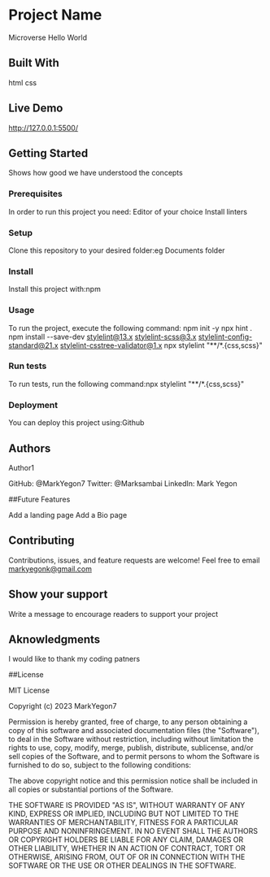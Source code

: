 # Project Name

Microverse Hello World

## Built With

html
css

## Live Demo

http://127.0.0.1:5500/

## Getting Started

Shows how good we have understood the concepts

### Prerequisites

In order to run this project you need:
Editor of your choice
Install linters

### Setup

Clone this repository to your desired folder:eg Documents folder

### Install

Install this project with:npm

### Usage

To run the project, execute the following command:
npm init -y
npx hint .
npm install --save-dev stylelint@13.x stylelint-scss@3.x stylelint-config-standard@21.x stylelint-csstree-validator@1.x
npx stylelint "**/*.{css,scss}"

### Run tests

To run tests, run the following command:npx stylelint "**/*.{css,scss}"

### Deployment

You can deploy this project using:Github

## Authors

Author1

GitHub: @MarkYegon7
Twitter: @Marksambai
LinkedIn: Mark Yegon


##Future Features

Add a landing page
Add a Bio page

## Contributing 

Contributions, issues, and feature requests are welcome!
Feel free to email markyegonk@gmail.com

## Show your support

Write a message to encourage readers to support your project


## Aknowledgments 

I would like to thank my coding patners

##License

MIT License

Copyright (c) 2023 MarkYegon7

Permission is hereby granted, free of charge, to any person obtaining a copy
of this software and associated documentation files (the "Software"), to deal
in the Software without restriction, including without limitation the rights
to use, copy, modify, merge, publish, distribute, sublicense, and/or sell
copies of the Software, and to permit persons to whom the Software is
furnished to do so, subject to the following conditions:

The above copyright notice and this permission notice shall be included in all
copies or substantial portions of the Software.

THE SOFTWARE IS PROVIDED "AS IS", WITHOUT WARRANTY OF ANY KIND, EXPRESS OR
IMPLIED, INCLUDING BUT NOT LIMITED TO THE WARRANTIES OF MERCHANTABILITY,
FITNESS FOR A PARTICULAR PURPOSE AND NONINFRINGEMENT. IN NO EVENT SHALL THE
AUTHORS OR COPYRIGHT HOLDERS BE LIABLE FOR ANY CLAIM, DAMAGES OR OTHER
LIABILITY, WHETHER IN AN ACTION OF CONTRACT, TORT OR OTHERWISE, ARISING FROM,
OUT OF OR IN CONNECTION WITH THE SOFTWARE OR THE USE OR OTHER DEALINGS IN THE
SOFTWARE.
